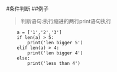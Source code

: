 #条件判断
##例子               
> 判断语句:执行缩进的两行print语句执行          
         
```
    a = ['1','2','3']
    if len(a) > 5:
        print('len bigger 5')
    elif len(a) > 4:
        print('len bigger 4')
    else:
        print('less than 4')
```
    


      
 

 